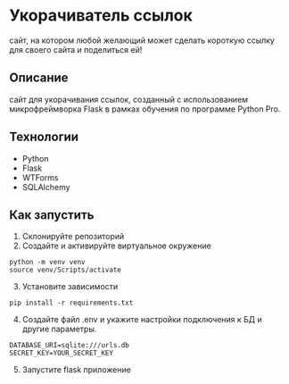 # Укорачиватель ссылок

сайт, на котором любой желающий может сделать короткую ссылку для своего сайта и поделиться ей!

## Описание

сайт для укорачивания ссылок, созданный с использованием микрофреймворка Flask в рамках обучения по программе Python Pro.

## Технологии
* Python
* Flask
* WTForms
* SQLAlchemy

## Как запустить

1. Склонируйте репозиторий
2. Создайте и активируйте виртуальное окружение
```commandline
python -m venv venv
source venv/Scripts/activate
```
3. Установите зависимости
```commandline
pip install -r requirements.txt
```
4. Создайте файл .env и укажите настройки подключения к БД и другие параметры.
```
DATABASE_URI=sqlite:///urls.db
SECRET_KEY=YOUR_SECRET_KEY
```
5. Запустите flask приложение
